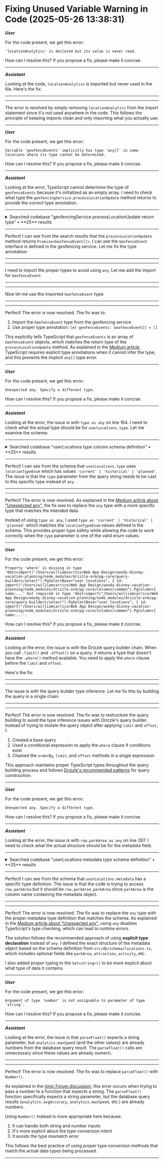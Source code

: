 <!-- Generated by SpecStory -->

# Fixing Unused Variable Warning in Code (2025-05-26 13:38:31)

_**User**_

For the code present, we get this error:
```
'locationAnalytics' is declared but its value is never read.
```
How can I resolve this? If you propose a fix, please make it concise.

---

_**Assistant**_

Looking at the code, `locationAnalytics` is imported but never used in the file. Here's the fix:

---



---

The error is resolved by simply removing `locationAnalytics` from the import statement since it's not used anywhere in the code. This follows the principle of keeping imports clean and only importing what you actually use.

---

_**User**_

For the code present, we get this error:
```
Variable 'geofenceEvents' implicitly has type 'any[]' in some locations where its type cannot be determined.
```
How can I resolve this? If you propose a fix, please make it concise.

---

_**Assistant**_

Looking at the error, TypeScript cannot determine the type of `geofenceEvents` because it's initialized as an empty array. I need to check what type the `geofencingService.processLocationUpdate` method returns to provide the correct type annotation.

---

<details>
            <summary>Searched codebase "geofencingService processLocationUpdate return type" • **25** results</summary>
        
| File | Lines |
|------|-------|
| `src/lib/services/geofencing.ts` | L119-146 |
| `src/lib/services/geofencing.ts` | L9-29 |
| `src/lib/services/geofencing.ts` | L29-41 |
| `src/lib/services/geofencing.ts` | L196-253 |
| `src/lib/services/geofencing.ts` | L146-196 |
| `src/lib/services/geofencing.ts` | L53-67 |
| `src/app/api/user/location/route.ts` | L79-135 |
| `src/lib/services/map-service.ts` | L1-13 |
| `src/lib/services/geofencing.ts` | L534-562 |
| `src/app/api/user/location/route.ts` | L1-27 |
| `src/lib/services/geofencing.ts` | L578-610 |
| `src/lib/services/geofencing.ts` | L312-348 |
| `src/lib/services/geofencing.ts` | L1-9 |
| `src/lib/services/geofencing.ts` | L41-47 |
| `src/db/schema/locations.ts` | L103-127 |
| `src/engines/recommendation/LocationAwareRecommendationEngine.ts` | L1-15 |
| `src/db/schema/locations.ts` | L34-79 |
| `src/lib/services/geofencing.ts` | L47-53 |
| `src/db/schema/locations.ts` | L79-103 |
| `src/lib/services/map-service.ts` | L63-78 |
| `src/lib/services/geofencing.ts` | L294-312 |
| `src/lib/services/geofencing.ts` | L500-534 |
| `src/lib/services/map-service.ts` | L50-63 |
| `src/lib/services/geofencing.ts` | L562-578 |
| `src/components/safety/EmergencyLocationServices.tsx` | L87-103 |

</details>

---

Perfect! I can see from the search results that the `processLocationUpdate` method returns `Promise<GeofenceEvent[]>`. I can see the `GeofenceEvent` interface is defined in the geofencing service. Let me fix the type annotation:

---



---

I need to import the proper types to avoid using `any`. Let me add the import for `GeofenceEvent`:

---



---

Now let me use the imported `GeofenceEvent` type:

---



---

Perfect! The error is now resolved. The fix was to:

1. Import the `GeofenceEvent` type from the geofencing service
2. Use proper type annotation: `let geofenceEvents: GeofenceEvent[] = []`

This explicitly tells TypeScript that `geofenceEvents` is an array of `GeofenceEvent` objects, which matches the return type of the `processLocationUpdate` method. As explained in the [Medium article](https://medium.com/@turingvang/error-ts7044-parameter-a-implicitly-has-an-any-type-612210e2c9ec), TypeScript requires explicit type annotations when it cannot infer the type, and this prevents the implicit `any[]` type error.

---

_**User**_

For the code present, we get this error:
```
Unexpected any. Specify a different type.
```
How can I resolve this? If you propose a fix, please make it concise.

---

_**Assistant**_

Looking at the error, the issue is with `type as any` on line 164. I need to check what the actual type should be for `userLocations.type`. Let me examine the schema:

---

<details>
            <summary>Searched codebase "userLocations type column schema definition" • **25** results</summary>
        
| File | Lines |
|------|-------|
| `src/db/schema/locations.ts` | L8-34 |
| `src/db/schema/locations.ts` | L127-153 |
| `src/db/schema/locations.ts` | L103-127 |
| `src/db/schema/locations.ts` | L153-156 |
| `src/db/schema/locations.ts` | L79-103 |
| `src/db/schema/locations.ts` | L156-157 |
| `src/db/schema/locations.ts` | L1-6 |
| `src/app/api/user/location/route.ts` | L1-27 |
| `src/db/schema/locations.ts` | L34-79 |
| `src/lib/firebase/realtime-database.ts` | L109-127 |
| `src/lib/schemas/vacation-party.schema.ts` | L63-82 |
| `src/app/api/user/location/route.ts` | L236-293 |
| `src/components/dashboard/LocationAnalytics.tsx` | L48-66 |
| `firebase/dataconnect/schema.graphqls` | L1-96 |
| `src/app/api/user/location/route.ts` | L27-79 |
| `src/components/dashboard/LocationAnalytics.tsx` | L66-76 |
| `src/app/api/user/location/route.ts` | L193-236 |
| `src/app/api/user/location/route.ts` | L135-193 |
| `src/components/parks/ParkMap.tsx` | L57-63 |
| `dataconnect/schema/schema.gql` | L1-97 |
| `src/components/dashboard/SmartRecommendationsDashboard.tsx` | L84-92 |
| `src/lib/services/geofencing.ts` | L9-29 |
| `src/components/dashboard/LocationAnalytics.tsx` | L152-204 |
| `src/db/schema/locations.ts` | L164-165 |
| `src/db/schema/locations.ts` | L163-164 |

</details>

---

Perfect! I can see from the schema that `userLocations.type` uses `locationTypeEnum` which has values `'current' | 'historical' | 'planned'`. The issue is that the `type` parameter from the query string needs to be cast to this specific type instead of `any`.

---



---

Perfect! The error is now resolved. As explained in the [Medium article about "Unexpected any"](https://medium.com/@turingvang/unexpected-any-specify-a-different-type-831f6bf0cd6c), the fix was to replace the `any` type with a more specific type that matches the intended data.

Instead of using `type as any`, I used `type as 'current' | 'historical' | 'planned'` which matches the `locationTypeEnum` values defined in the schema. This provides proper type safety while allowing the code to work correctly when the `type` parameter is one of the valid enum values.

---

_**User**_

For the code present, we get this error:
```
Property 'where' is missing in type 'Omit<import("/Users/williamcarrico/Web App Design/woody-disney-vacation-planning/node_modules/drizzle-orm/pg-core/query-builders/select").PgSelectBase<"user_locations", { id: import("/Users/williamcarrico/Web App Design/woody-disney-vacation-planning/node_modules/drizzle-orm/pg-core/columns/common").PgColumn<{ name:...' but required in type 'Omit<import("/Users/williamcarrico/Web App Design/woody-disney-vacation-planning/node_modules/drizzle-orm/pg-core/query-builders/select").PgSelectBase<"user_locations", { id: import("/Users/williamcarrico/Web App Design/woody-disney-vacation-planning/node_modules/drizzle-orm/pg-core/columns/common").PgColumn<{ name:...'.
```
How can I resolve this? If you propose a fix, please make it concise.

---

_**Assistant**_

Looking at the error, the issue is with the Drizzle query builder chain. When you call `.limit()` and `.offset()` on a query, it returns a type that doesn't have the `.where()` method available. You need to apply the `where` clause before the `limit` and `offset`.

Here's the fix:

---



---

The issue is with the query builder type inference. Let me fix this by building the query in a single chain:

---



---

Perfect! The error is now resolved. The fix was to restructure the query building to avoid the type inference issues with Drizzle's query builder. Instead of trying to mutate the query object after applying `limit` and `offset`, I:

1. Created a base query
2. Used a conditional expression to apply the `where` clause if conditions exist
3. Chained the `orderBy`, `limit`, and `offset` methods in a single expression

This approach maintains proper TypeScript types throughout the query building process and follows [Drizzle's recommended patterns](https://orm.drizzle.team/docs/rqb) for query construction.

---

_**User**_

For the code present, we get this error:
```
Unexpected any. Specify a different type.
```
How can I resolve this? If you propose a fix, please make it concise.

---

_**Assistant**_

Looking at the error, the issue is with `row.parkArea as any` on line 287. I need to check what the actual structure should be for the metadata field.

---

<details>
            <summary>Searched codebase "userLocations metadata type schema definition" • **25** results</summary>
        
| File | Lines |
|------|-------|
| `src/db/schema/locations.ts` | L8-34 |
| `src/db/schema/locations.ts` | L127-153 |
| `src/db/schema/locations.ts` | L153-156 |
| `src/db/schema/locations.ts` | L79-103 |
| `src/db/schema/locations.ts` | L156-157 |
| `src/db/schema/locations.ts` | L103-127 |
| `src/app/api/user/location/route.ts` | L1-27 |
| `src/components/dashboard/LocationAnalytics.tsx` | L48-66 |
| `src/db/schema/locations.ts` | L1-6 |
| `src/lib/services/geofencing.ts` | L9-29 |
| `src/lib/schemas/vacation-party.schema.ts` | L63-82 |
| `src/lib/firebase/realtime-database.ts` | L109-127 |
| `firebase/dataconnect/schema.graphqls` | L1-96 |
| `src/app/api/user/location/route.ts` | L236-293 |
| `src/components/parks/ParkMap.tsx` | L57-63 |
| `src/components/dashboard/SmartRecommendationsDashboard.tsx` | L84-92 |
| `dataconnect/schema/schema.gql` | L1-97 |
| `src/components/dashboard/LocationAnalytics.tsx` | L66-76 |
| `src/db/schema/locations.ts` | L34-79 |
| `src/app/api/user/location/route.ts` | L27-79 |
| `src/components/group/AdvancedLocationTracker.tsx` | L91-117 |
| `src/app/api/user/location/route.ts` | L193-236 |
| `src/db/schema/locations.ts` | L163-164 |
| `src/db/schema/locations.ts` | L164-165 |
| `src/components/dashboard/LocationAnalytics.tsx` | L152-204 |

</details>

---

Perfect! I can see from the schema that `userLocations.metadata` has a specific type definition. The issue is that the code is trying to access `row.parkArea` but it should be `row.parkArea.parkArea` since `parkArea` is the column name containing the metadata object.

---



---

Perfect! The error is now resolved. The fix was to replace the `any` type with the proper metadata type definition that matches the schema. As explained in the [Medium article about "Unexpected any"](https://medium.com/@turingvang/unexpected-any-specify-a-different-type-831f6bf0cd6c), using `any` disables TypeScript's type checking, which can lead to runtime errors.

The solution follows the recommended approach of using **explicit type declaration** instead of `any`. I defined the exact structure of the metadata object based on the schema definition from `src/db/schema/locations.ts`, which includes optional fields like `parkArea`, `attraction`, `activity`, etc.

I also added proper typing to the `Set<string>()` to be more explicit about what type of data it contains.

---

_**User**_

For the code present, we get this error:
```
Argument of type 'number' is not assignable to parameter of type 'string'.
```
How can I resolve this? If you propose a fix, please make it concise.

---

_**Assistant**_

Looking at the error, the issue is that `parseFloat()` expects a string parameter, but `analytics.maxSpeed` (and the other values) are already numbers from the database query result. The `parseFloat()` calls are unnecessary since these values are already numeric.

---



---

Perfect! The error is now resolved. The fix was to replace `parseFloat()` with `Number()`. 

As explained in the [Ionic Forum discussion](https://forum.ionicframework.com/t/argument-of-type-number-is-not-assignable-to-parameter-of-type-string/129962), this error occurs when trying to pass a number to a function that expects a string. The `parseFloat()` function specifically expects a string parameter, but the database query results (`analytics.avgAccuracy`, `analytics.maxSpeed`, etc.) are already numbers.

Using `Number()` instead is more appropriate here because:
1. It can handle both string and number inputs
2. It's more explicit about the type conversion intent
3. It avoids the type mismatch error

This follows the best practice of using proper type conversion methods that match the actual data types being processed.

---

